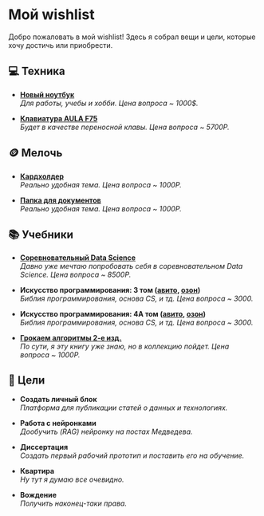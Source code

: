 # Мой wishlist

Добро пожаловать в мой wishlist! Здесь я собрал вещи и цели, которые хочу достичь или приобрести.

## 💻 Техника
- **[Новый ноутбук](https://market.yandex.ru/cc/RHNQwS1)**  
  _Для работы, учебы и хобби. Цена вопроса ~ 1000$._

- **[Клавиатура AULA F75](https://www.dns-shop.ru/product/1e616b2882faaae5/klaviatura-provodnaa--besprovodnaa-aula-f75-80003615/?utm_medium=organic&utm_source=google&utm_referrer=https%3A%2F%2Fwww.google.com%2F)**  
  _Будет в качестве переносной клавы. Цена вопроса ~ 5700Р._


## 🪙 Мелочь
- **[Кардхолдер](https://market.yandex.ru/cc/1oWfj41)**  
  _Реально удобная тема. Цена вопроса ~ 1000Р._

- **[Папка для документов](https://market.yandex.ru/cc/p6257MC)**  
  _Реально удобная тема. Цена вопроса ~ 1000Р._


## 📚 Учебники
- **[Соревновательный Data Science](https://stepik.org/course/108888/promo)**  
  _Давно уже мечтаю попробовать себя в соревновательном Data Science. Цена вопроса ~ 8500Р._

- **Искусство программирования: 3 том ([авито](https://www.avito.ru/moskva/knigi_i_zhurnaly/knut._iskusstvo_programmirovaniya._toma_1_2_3_4a_3603448616?slocation=653240), [озон](https://ozon.ru/t/kojrZ4D))**  
  _Библия программирования, основа CS, и тд. Цена вопроса ~ 3000._

- **Искусство программирования: 4А том ([авито](https://www.avito.ru/moskva/knigi_i_zhurnaly/knut._iskusstvo_programmirovaniya._toma_1_2_3_4a_3603448616?slocation=653240), [озон](https://ozon.ru/t/kojrZ4D))**  
  _Библия программирования, основа CS, и тд. Цена вопроса ~ 3000._

- **[Грокаем алгоритмы 2-е изд.](https://ozon.ru/t/RpPm1D0)**  
  _По сути, я эту книгу уже знаю, но в коллекцию пойдет. Цена вопроса ~ 1000Р._

## 🎯 Цели

- **Создать личный блок**  
  _Платформа для публикации статей о данных и технологиях._

- **Работа с нейронками**  
  _Дообучить (RAG) нейронку на постах Медведева._

- **Диссертация**  
  _Создать первый рабочий прототип и поставить его на обучение._

- **Квартира**  
  _Ну тут я думаю все очевидно._

- **Вождение**  
  _Получить наконец-таки права._